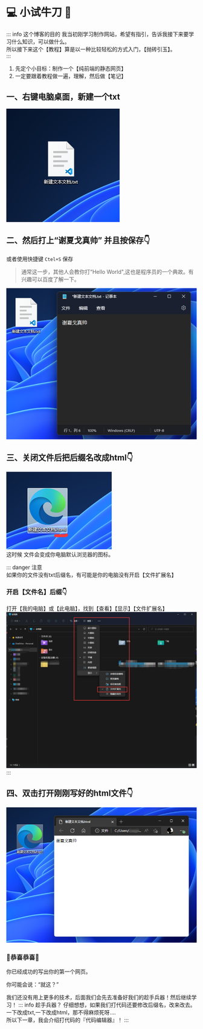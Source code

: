 # 💻 小试牛刀 🔪

::: info 这个博客的目的
我当初刚学习制作网站，希望有指引，告诉我接下来要学习什么知识，可以做什么。  
所以接下来这个【教程】算是以一种比较轻松的方式入门，【抛砖引玉】。  
::: 

1. 先定个小目标：制作一个【纯前端的静态网页】
2. 一定要跟着教程做一遍，理解，然后做【笔记】

## 一、右键电脑桌面，新建一个txt

![图 2](img/07a524d3c5cbaaf48a1f9af7596c925633b458c240d88932402771b133bf8ba5.png)  

## 二、然后打上“谢夏戈真帅” 并且按保存👇
或者使用快捷键 `Ctel+S` 保存

> 通常这一步，其他人会教你打“Hello World",这也是程序员的一个典故。有兴趣可以百度了解一下。


![图 3](img/ff04fb75c07c0f78e54606ad2c264cb7f3efc002ef881ae23c480c66b6ed4d2e.png)  

## 三、关闭文件后把后缀名改成html👇
![图 4](img/c0293b29c591b185fb060695a52b9f37e062890f415f3f995f503b5071d929c2.png)  
这时候 文件会变成你电脑默认浏览器的图标。

::: danger 注意  
如果你的文件没有txt后缀名，有可能是你的电脑没有开启【文件扩展名】 

<h3>开启【文件名】后缀👇</h3>  

打开【我的电脑】或【此电脑】，找到【查看】【显示】【文件扩展名】
![图 5](img/58a5220d35845b0017e96f77995ee02cda86183469db822c79c5bb6557642765.png)   
::: 

## 四、双击打开刚刚写好的html文件👇
![图 6](img/d3376f09c83b15a3cacb3f8736ad5be0f15959b1e9f93ed0c3a1085d12340fd7.png)  

### 🥳恭喜恭喜🎉
你已经成功的写出你的第一个网页。  

你可能会说：“就这？”  

我们还没有用上更多的技术，后面我们会先去准备好我们的趁手兵器！然后继续学习！
::: info 趁手兵器？
仔细想想，如果我们打代码还要修改后缀名，改来改去。一下改成txt,一下改成html，那不得麻烦死呀....   
所以下一章，我会介绍打代码的『代码编辑器』！
:::